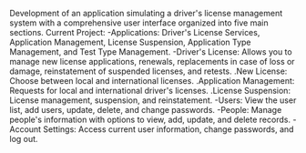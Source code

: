 Development of an application simulating a driver's license management system with a comprehensive user interface organized into five main sections.
Current Project:
-Applications: Driver's License Services, Application Management, License Suspension, Application Type Management, and Test Type Management.
-Driver's License: Allows you to manage new license applications, renewals, replacements in case of loss or damage, reinstatement of suspended licenses, and retests.
    .New License: Choose between local and international licenses.
    .Application Management: Requests for local and international driver's licenses.
    .License Suspension: License management, suspension, and reinstatement.
-Users: View the user list, add users, update, delete, and change passwords.
-People: Manage people's information with options to view, add, update, and delete records.
-Account Settings: Access current user information, change passwords, and log out.
